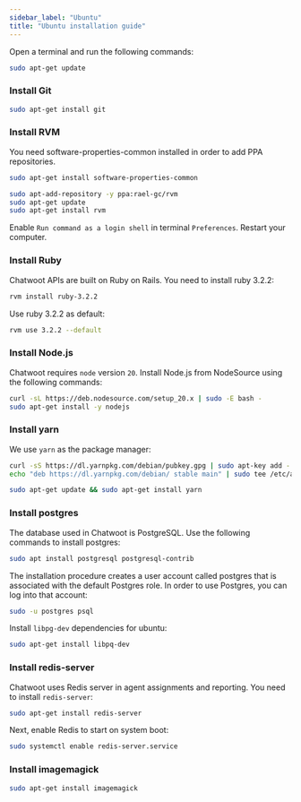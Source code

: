 ```yaml
---
sidebar_label: "Ubuntu"
title: "Ubuntu installation guide"
---
```


Open a terminal and run the following commands:

```bash
sudo apt-get update
```

### Install Git

```bash
sudo apt-get install git
```

### Install RVM

You need software-properties-common installed in order to add PPA repositories.

```bash
sudo apt-get install software-properties-common
```

```bash
sudo apt-add-repository -y ppa:rael-gc/rvm
sudo apt-get update
sudo apt-get install rvm
```

Enable `Run command as a login shell` in terminal `Preferences`. Restart your computer.

### Install Ruby

Chatwoot APIs are built on Ruby on Rails. You need to install ruby 3.2.2:

```bash
rvm install ruby-3.2.2
```

Use ruby 3.2.2 as default:

```bash
rvm use 3.2.2 --default
```

### Install Node.js

Chatwoot requires `node` version `20`. Install Node.js from NodeSource using the following commands:

```bash
curl -sL https://deb.nodesource.com/setup_20.x | sudo -E bash -
sudo apt-get install -y nodejs
```

### Install yarn

We use `yarn` as the package manager:

```bash
curl -sS https://dl.yarnpkg.com/debian/pubkey.gpg | sudo apt-key add -
echo "deb https://dl.yarnpkg.com/debian/ stable main" | sudo tee /etc/apt/sources.list.d/yarn.list
```

```bash
sudo apt-get update && sudo apt-get install yarn
```

### Install postgres

The database used in Chatwoot is PostgreSQL. Use the following commands to install postgres:

```bash
sudo apt install postgresql postgresql-contrib
```

The installation procedure creates a user account called postgres that is associated with the default Postgres role. In order to use Postgres, you can log into that account:

```bash
sudo -u postgres psql
```

Install `libpg-dev` dependencies for ubuntu:

```bash
sudo apt-get install libpq-dev
```

### Install redis-server

Chatwoot uses Redis server in agent assignments and reporting. You need to install `redis-server`:

```bash
sudo apt-get install redis-server
```

Next, enable Redis to start on system boot:

```bash
sudo systemctl enable redis-server.service
```

### Install imagemagick

```bash
sudo apt-get install imagemagick
```
